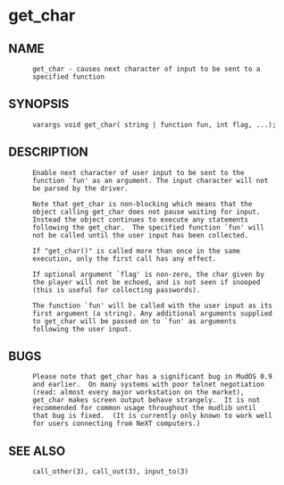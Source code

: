 # get_char
## NAME
          get_char - causes next character of input to be sent to a
          specified function

## SYNOPSIS
          varargs void get_char( string | function fun, int flag, ...);

## DESCRIPTION
          Enable next character of user input to be sent to the
          function `fun' as an argument. The input character will not
          be parsed by the driver.

          Note that get_char is non-blocking which means that the
          object calling get_char does not pause waiting for input.
          Instead the object continues to execute any statements
          following the get_char.  The specified function `fun' will
          not be called until the user input has been collected.

          If "get_char()" is called more than once in the same
          execution, only the first call has any effect.

          If optional argument `flag' is non-zero, the char given by
          the player will not be echoed, and is not seen if snooped
          (this is useful for collecting passwords).

          The function `fun' will be called with the user input as its
          first argument (a string). Any additional arguments supplied
          to get_char will be passed on to `fun' as arguments
          following the user input.

## BUGS
          Please note that get_char has a significant bug in MudOS 0.9
          and earlier.  On many systems with poor telnet negotiation
          (read: almost every major workstation on the market),
          get_char makes screen output behave strangely.  It is not
          recommended for common usage throughout the mudlib until
          that bug is fixed.  (It is currently only known to work well
          for users connecting from NeXT computers.)

## SEE ALSO
          call_other(3), call_out(3), input_to(3)
